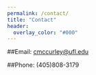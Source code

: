 ```yaml
---
permalink: /contact/
title: "Contact"
header:
  overlay_color: "#000"
---
```


##Email:
cmccurley@ufl.edu

##Phone:
(405)808-3179